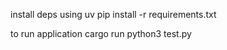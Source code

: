 install deps using
uv pip install -r requirements.txt

to run application 
cargo run
python3 test.py
